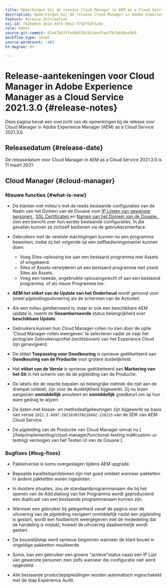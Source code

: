 ```yaml
---
title: Opmerkingen bij de release Cloud Manager in AEM as a Cloud Service 2021.3.0
description: Opmerkingen bij de release Cloud Manager in Adobe Experience Manager (AEM) as a Cloud Service release 2021.3.0
feature: Release Information
exl-id: f826e0c6-3b1d-44f5-99a2-f792f5df3a55
role: Admin
source-git-commit: 41a67b0747ed665291631de4faa7fb7bb50aa9b9
workflow-type: tm+mt
source-wordcount: '465'
ht-degree: 0%

---
```


# Release-aantekeningen voor Cloud Manager in Adobe Experience Manager as a Cloud Service 2021.3.0 {#release-notes}

Deze pagina bevat een overzicht van de opmerkingen bij de release voor Cloud Manager in Adobe Experience Manager (AEM) as a Cloud Service 2021.3.0.

## Releasedatum {#release-date}

De releasedatum voor Cloud Manager in AEM as a Cloud Service 2021.3.0 is 11 maart 2021.

## Cloud Manager {#cloud-manager}

### Nieuwe functies {#what-is-new}

* De klanten met milieu&#39;s met de reeds bestaande configuraties van de Naam van het Domein van de Douane voor [ IP Lijsten van gewenste personen ](/help/implementing/cloud-manager/ip-allow-lists/managing-ip-allow-lists.md#pre-existing-cdn), [ SSL Certificaten ](/help/implementing/cloud-manager/managing-ssl-certifications/managing-certificates.md#pre-existing-cdn) en [ Namen van het Domein van de Douane ](/help/implementing/cloud-manager/custom-domain-names/check-domain-name-status.md#pre-existing-cdn), zien een bericht over hun eerder bestaande configuraties. In die gevallen kunnen ze zichzelf bedienen via de gebruikersinterface.

* Gebruikers met de vereiste machtigingen kunnen nu een programma bewerken, zodat zij het volgende op een zelfbedieningsmanier kunnen doen:
   * Voeg Sites-oplossing toe aan een bestaand programma met Assets of omgekeerd.
   * Sites of Assets verwijderen uit een bestaand programma met zowel Sites als Assets.
   * Voeg een tweede, ongebruikte oplossingsrecht of aan een bestaand programma, of als nieuw Programma toe.

* **AEM het etiket van de Update van het Onderhoud** wordt getoond voor zowel pijpleidingsuitvoering als de schermen van de Activiteit.

* Als een milieu gehiberneerd is, maar er ook een beschikbare AEM update is, neemt de **Gesamberneerde** status belangrijkheid over **beschikbare Update**.

* Gebruikers kunnen hun Cloud Manager-rollen nu zien door de optie &#39;Cloud Manager-rollen weergeven&#39; te selecteren nadat ze naar het pictogram Gebruikersprofiel (rechtsboven) van het Experience Cloud zijn genavigeerd.

* De etiket **Toepassing voor Goedkeuring** is opnieuw geëtiketteerd aan **Goedkeuring van de Productie** voor grotere duidelijkheid.

* Het **etiket van de Versie** is opnieuw geëtiketteerd aan **Markering van het Git** in het scherm van de de pijpleiding van de Productie.

* De labels die de reactie bepalen op belangrijke metriek die niet aan de drempel voldoet, zijn voor de duidelijkheid bijgewerkt. Zij nu lezen aangezien **onmiddellijk** annuleert en **onmiddellijk** goedkeurt om op hun ware gedrag te wijzen.

* De lijsten met klasse- en methodeafgekeuringen zijn bijgewerkt op basis van versie `2021.3.4997.20210303T022849Z-210225` van de SDK van AEM Cloud Service.

* De pijpleiding van de Productie van Cloud Manager omvat nu ](/help/implementing/cloud-manager/functional-testing.md#custom-ui-testing) vermogen van het Testen UI van de Douane [.

### Bugfixes {#bug-fixes}

* Pakketversie is soms overgeslagen tijdens AEM upgrade.

* Bepaalde kwaliteitsproblemen zijn niet goed ontdekt wanneer pakketten in andere pakketten waren ingesloten.

* In duistere situaties, zou de standaardprogrammanaam die bij het openen van de Add dialoog van het Programma wordt geproduceerd een duplicaat van een bestaande programmanaam kunnen zijn.

* Wanneer een gebruiker bij gelegenheid vanaf de pagina voor de uitvoering van de pijpleiding navigeert onmiddellijk nadat een pijpleiding is gestart, wordt een foutbericht weergegeven met de mededeling dat de handeling is mislukt, hoewel de uitvoering daadwerkelijk wordt gestart.

* De bouwstijlstap werd opnieuw begonnen wanneer de klant bouwt in ongeldige pakketten resulteerde.

* Soms, kan een gebruiker een groene &quot;actieve&quot;status naast een IP Lijst van gewenste personen zien zelfs wanneer die configuratie niet werd opgesteld.

* Alle bestaande productiepijpleidingen worden automatisch ingeschakeld met de stap Experience Audit.

